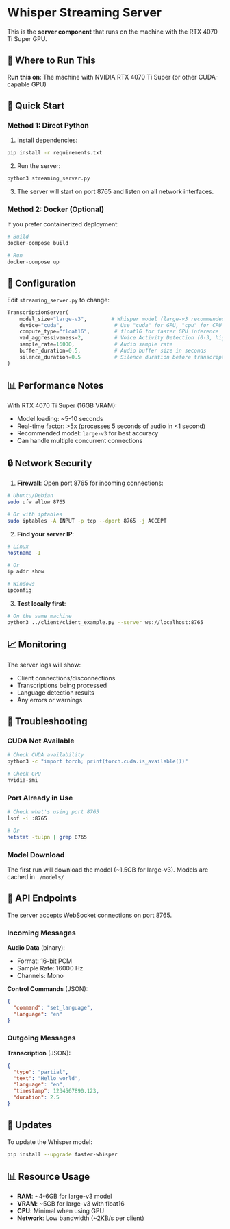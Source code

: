 # Whisper Streaming Server

This is the **server component** that runs on the machine with the RTX 4070 Ti Super GPU.

## 📍 Where to Run This

**Run this on**: The machine with NVIDIA RTX 4070 Ti Super (or other CUDA-capable GPU)

## 🚀 Quick Start

### Method 1: Direct Python

1. Install dependencies:
```bash
pip install -r requirements.txt
```

2. Run the server:
```bash
python3 streaming_server.py
```

3. The server will start on port 8765 and listen on all network interfaces.

### Method 2: Docker (Optional)

If you prefer containerized deployment:

```bash
# Build
docker-compose build

# Run
docker-compose up
```

## 🔧 Configuration

Edit `streaming_server.py` to change:

```python
TranscriptionServer(
    model_size="large-v3",        # Whisper model (large-v3 recommended for 4070 Ti)
    device="cuda",                 # Use "cuda" for GPU, "cpu" for CPU
    compute_type="float16",        # float16 for faster GPU inference
    vad_aggressiveness=2,          # Voice Activity Detection (0-3, higher = more aggressive)
    sample_rate=16000,             # Audio sample rate
    buffer_duration=0.5,           # Audio buffer size in seconds
    silence_duration=0.5           # Silence duration before transcription triggers
)
```

## 📊 Performance Notes

With RTX 4070 Ti Super (16GB VRAM):
- Model loading: ~5-10 seconds
- Real-time factor: >5x (processes 5 seconds of audio in <1 second)
- Recommended model: `large-v3` for best accuracy
- Can handle multiple concurrent connections

## 🔒 Network Security

1. **Firewall**: Open port 8765 for incoming connections:
```bash
# Ubuntu/Debian
sudo ufw allow 8765

# Or with iptables
sudo iptables -A INPUT -p tcp --dport 8765 -j ACCEPT
```

2. **Find your server IP**:
```bash
# Linux
hostname -I

# Or
ip addr show

# Windows
ipconfig
```

3. **Test locally first**:
```bash
# On the same machine
python3 ../client/client_example.py --server ws://localhost:8765
```

## 📈 Monitoring

The server logs will show:
- Client connections/disconnections
- Transcriptions being processed
- Language detection results
- Any errors or warnings

## 🐛 Troubleshooting

### CUDA Not Available
```bash
# Check CUDA availability
python3 -c "import torch; print(torch.cuda.is_available())"

# Check GPU
nvidia-smi
```

### Port Already in Use
```bash
# Check what's using port 8765
lsof -i :8765

# Or
netstat -tulpn | grep 8765
```

### Model Download
The first run will download the model (~1.5GB for large-v3). Models are cached in `./models/`

## 📝 API Endpoints

The server accepts WebSocket connections on port 8765.

### Incoming Messages

**Audio Data** (binary):
- Format: 16-bit PCM
- Sample Rate: 16000 Hz
- Channels: Mono

**Control Commands** (JSON):
```json
{
  "command": "set_language",
  "language": "en"
}
```

### Outgoing Messages

**Transcription** (JSON):
```json
{
  "type": "partial",
  "text": "Hello world",
  "language": "en",
  "timestamp": 1234567890.123,
  "duration": 2.5
}
```

## 🔄 Updates

To update the Whisper model:
```bash
pip install --upgrade faster-whisper
```

## 📊 Resource Usage

- **RAM**: ~4-6GB for large-v3 model
- **VRAM**: ~5GB for large-v3 with float16
- **CPU**: Minimal when using GPU
- **Network**: Low bandwidth (~2KB/s per client)